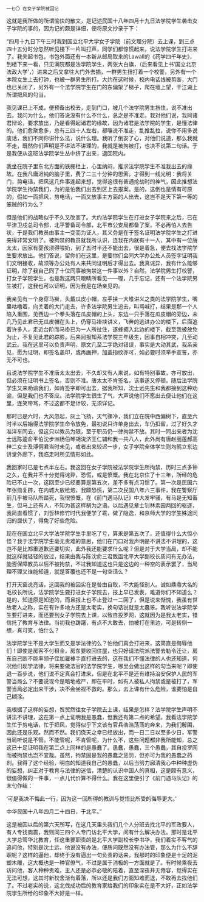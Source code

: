     一七〇 在女子学院被囚记 

   这就是我所做的所谓愉快的散文，是记述民国十八年四月十九日法学院学生袭击女子学院的事的，因为记的颇是详细，便将原文抄录于下：

   “四月十九日下午三时我到国立北平大学女子学院（前文理分院）去上课，到三点四十五分时分忽然听见楼下一片叫打声，同学们都惊慌起来，说法学院学生打进来了。我夹起书包，书包外面还有一本新从邮局取来的Lawall的《药学四千年史》，到楼下来一看，只见满院都是法学院学生，两张大白旗，（后来看见上书‘国立北京法政大学’，）进来之后又拿往大门外去插，一群男生扭打着一个校警，另外有一个本院女生上去打钟，也被一群男生所打。大约在这时候，校内电话线被剪断，大门也已关闭了，另外有一个法学院学生在门的东偏架了梯子，爬在墙上望，干江湖上所谓把风的勾当。

   我见课已上不成，便预备出校去，走到门口，被几个法学院男生挡住，说不准出去。我问为什么，他们答说没有什么不什么，总之是不准走。我对他们说，我同诸君辩论，要求放出，乃是看得起诸君的缘故，因为诸君是法学院的学生，是懂法律的。他们愈聚愈多，总有三四十人左右，都嚷说不准走，乱推乱拉，说你不用多说废话，我们不同你讲什么法，说什么理。我听了倒安了心，对他们说道，那么我就不走，既然你们声明是不讲法不讲理的，我就是被拘被打，也决不说第二句话。于是我便从这班法学院学生丛中挤了出来，退回院内。

   我坐在院子里东北方面的铁栅栏上，心里纳闷，推求法学院学生不准我出去的缘故。在我凡庸迟钝的脑子里，费了二三十分钟的思索，才得到一线光明：我将关门，剪电话，把风这几件事连起来想，觉得这很有普通抢劫时的神气，因此推想法学院学生拘禁我们，为的是怕我们出去到区上去报案。是的，这倒也是情有可原的，假如一面把风，剪电话，一面又放事主方面的人出去，这岂不是天下第一等的笨贼的行为么？

   但是他们的战略似乎不久又改变了。大约法学院学生在打进女子学院来之后，已在平津卫戍总司令部，北平警备司令部，北平市公安局都备了案，不必再怕人去告状，于是我们教员由事主一变而为证人，其义务是在于签名证明法学院学生之打进来得非常文明了。被拘禁的教员就我所认识，连我在内就有十一人，其中有一位唐太太，因家有婴孩须得喂奶，到了五时半还不能出去，很是着急，便去找法学院学生要求放出。他们答说，留你们在这里，是要你们会同大学办公处人员签字证明我们文明接收，故须等办公处有人来共同证明后才得出去。我真诧异，我有什么能够证明，除了我自己同了十位同事被拘禁这一件事以外？自然，法学院男生打校警，打女子学院学生，也是我这两只眼睛所看见——喔，几乎忘记，还有一个法学院男生被打，这我也可以证明，因为我是在场亲见的。

   我亲见有一个身穿马褂，头戴瓜皮小帽，左手挟一大堆讲义之类的法学院学生，嘴里咕噜着，向关着的大门走去，许多法学院男生追去，叫骂喊打，结果是那一个人陷入重围，见西边一个拳头落在瓜皮帽的上头，东边一只手落在瓜皮帽的旁边，未几乃见此君已无瓜皮帽在头上，仍穿马褂挟讲义，飞奔的逃进办公的楼下，后面追着许多人，走近台阶而马褂已为一人所扯住，遂蜂拥入北边的楼下，截至我被放免为止，不复见此君的踪影。后来阅报知系法学院三年级生，因事自相冲突，几至动武云。我在这里可以负责声明，原文几至二字绝对错误，事实是大动其武，我系亲见，愿为证明，即签名盖印，或再画押，加盖指纹亦可，如必要时须举手宣誓，亦无不可也。

   且说法学院学生不准唐太太出去，不久却又有人来说，如有特别事故，亦可放出，但必须在证明书上签名，否则不准。唐太太不肯签名，该事遂又停顿。随后法学院学生又来劝谕我们，如肯签字即可出去，据我所知，沈士远先生和我都接到这种劝谕，但是我们也不答应。法学院学生很生了气，大声说他们不愿出去便让他们在这里，连笑带骂，不过这都不足计较，无须详记。

   那时已是六时，大风忽起，灰土飞扬，天气骤冷，我们立在院中西偏树下，直至六时半以后始得法学院学生命令放免，最初说只许单身出去，车仍扣留，过了好久才准洋车同去，但这只以教员为限，至于职员仍一律拘禁不放。其时一同出来者为沈士远陈逵俞平伯沈步洲杨伯琴胡浚济王仁辅和我一共八人，此外尚有唐赵丽莲郝高梓二女士及溥侗君当时未见，或者出来较迟一步，女子学院全体学生则均鹄立东边讲堂外廊下，我临走时所见情形如此。

   我回家时已是七点半左右。我这回在女子学院被法学院学生所拘禁，历时三点多钟之久，在我并不十分觉得诧异，恐慌，或是愤慨。我在北京住了十三年，所经的危险已不止一次，这回至少已经要算是第五次，差不多有点习惯了。第一次是民国六年张勋复辟，在内城大放枪炮，我颇恐慌，第二次民国八年六三事件，我在警察厅前几乎被马队所踏死，我很愤慨，在《前门遇马队记》中大发牢骚，有马是无知畜生，但马上还有人，不知为甚这样胡为之语。以后遇见章士钊林素园两回的驱逐，我简直看惯了，刘哲林修竹时代我便学了乖，做了隐逸，和京师大学的学生殊途同归的屈伏了，得免了好些危险。

   现在在国立北平大学法学院学生手里吃了亏，算来是第五次了，还值得什么大惊小怪？我于法学院学生毫无责难的意思，他们在门口对我声明是不讲法不讲理的，这岂不是比郑重道歉还要切实，此外我还能要求什么呢？但是对于大学当局，却不能就这样就轻轻的放过，结果由我与陈沈俞三君致函北平大学副校长质问有无办法，能否保障教员以后不被拘禁，不过我知道这也只是这边的一种空的表示罢了，当局理不理又谁能知道，就是答覆也还不是一句空话么？

   打开天窗说亮话，这回我的被囚实在是咎由自取，不大能怪别人。诚如鼎鼎大名的毛校长所说，法学院学生要打进女子学院去，报上早已发表，难道你们不知道么？是的，知道原是知道的，而且报上也不止登过一二回了，但是说来惭愧，我虽有世故老人之称，实在有许多地方还是太老实，换句话说就是太蠢笨。我听说法学院学生要打进来，而还要到女子学院去上课，以致自投罗网，这就因为是我太老实，错信托了教育与法律。当初我也踌躇，有点不大敢去，怕被打在里边，可是转侧一想，真可笑，怕什么？

   法学院学生不是大学生而又是学法律的么？怕他们真会打进来，这简直是侮辱他们！即使是房客不付租金，房东要收回住屋，也只好请法院派法警去勒令迁让，房东自己断不能率领子侄加雇棒手直打进去的，这在我们不懂法律的人也还知道，何况他们现学法律，将来要做法官的法学院学生，哪里会做出这样的勾当来呢？即使退一百步说，他们说不定真会打进来，但是在北平不是还有维持治安保护人民的军警当局么？不要说现今是暗地戒严，即在平时，如有人被私人拘禁或是被打了，军警当局必定出来干涉，决不会坐视不救的。那么，去上课有什么危险，谁要怕是自己糊涂。

   我根据了这样的妄想，贸贸然往女子学院去上课，结果是怎样？法学院学生声明不讲法不讲理，这在第一点上证明我是愚蠢，但我还有第二点的希望。我看法学院学生忙于剪电话，忙于把风，觉得似乎下文该有官兵浩浩荡荡的奔来，为我们解围，因此还是乐观。然而不然。我们侥天之幸已经放出，而一日二日以至多少日，军警当局听说是不管。不能管呢，不肯管呢，为什么不，这些问题都非我所能知，总之这已十足证明我在第二点上同样的是愚蠢了。愚蠢，愚蠢，三个愚蠢，其自投罗网而被拘禁也岂不宜哉。虽然，拘禁固是我的愚蠢之惩罚，但亦可为我的愚蠢之药剂。我得了这个经验，明白的知道我自己的愚蠢，以后当努力廓清我心中种种虚伪的妄想，纠正对于教育与法律的迷信，清楚的认识中国人的真相，这是颇有意义，很值得做的一件事，一点儿代价算不得什么。我在这里便引了《前门遇马队记》的末句作结：

   ‘可是我决不悔此一行，因为这一回所得的教训与觉悟比所受的侮辱更大。’

   中华民国十八年四月二十四日，于北平。”

   这是被囚以后的第六天所写，在这几天里头我们几个人分班去找北平的军政要人，有人专找商震，我则同三四个人专门访北平大学，问有什么解决办法。那时是北平大学总管华北教育，任这重要职责的是北平大学副校长李书华，我们着实不客气的追问他，特别是沈士远，他说没有办法，便质问既然没有办法管，那么为什么不辞职呢？这样的逼他，却终于没有逼出一句负责的话来，我那时的印象便是十足的泥塑木雕，这大概也是一种官僚气，不过是属于消极的一方面就是了。有时候乘夜去访问他，客人种种责难，主人还是必恭必敬的陪着，直至深夜并无倦容，觉得实在无法可想，这其时新校舍渐有着落，所以还是我们方面知难而退，不敢再去找他们了。不过老实的说，这北伐成功后的教育家给我们的印象实在是不大好，正如法学院学生所给的印象不大好是一样。

